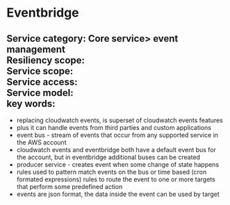 # Eventbridge  
**Service category:** Core service> event management  
**Resiliency scope:**   
**Service scope:**   
**Service access:**   
**Service model:**  
**key words:**   
---
* replacing cloudwatch events, is superset of cloudwatch events features  
* plus it can handle events from third parties and custom applications  
* event bus - stream of events that occur from any supported service in the AWS account  
* cloudwatch events and eventbridge both have a default event bus for the account, but in eventbridge additional buses can be created  
* producer service - creates event when some change of state happens  
* rules used to pattern match events on the bus or time based (cron formated expressions) rules to route the event to one or more targets that perform some predefined action  
* events are json format, the data inside the event can be used by target  
